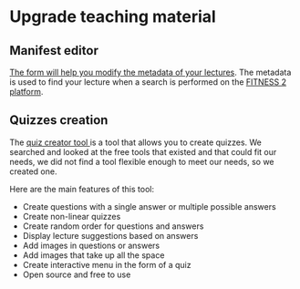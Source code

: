 # Upgrade teaching material

## Manifest editor

[The form will help you modify the metadata of your lectures](https://fitness.agroparistech.fr/fitness2/lectures/modifyLectures/modifyLecture.html). The metadata is used to find your lecture when a search is performed on the [FITNESS 2 platform](https://fitness.agroparistech.fr/fitness2/lectures/).

## Quizzes creation

The [quiz creator tool ](https://fitness.agroparistech.fr/fitness2/train-the-trainers/session-2/html-files/quiz-creator-tool.html)is a tool that allows you to create quizzes. We searched and looked at the free tools that existed and that could fit our needs, we did not find a tool flexible enough to meet our needs, so we created one.

Here are the main features of this tool:

- Create questions with a single answer or multiple possible answers
- Create non-linear quizzes
- Create random order for questions and answers
- Display lecture suggestions based on answers
- Add images in questions or answers
- Add images that take up all the space
- Create interactive menu in the form of a quiz
- Open source and free to use
